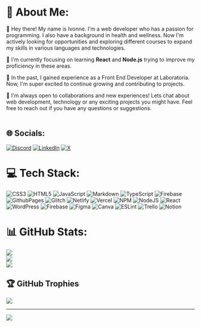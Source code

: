 # 💫 About Me:
👋 Hey there! My name is Ivonne. I'm a web developer who has a passion for programming. I also have a background in health and wellness. Now I'm actively looking for opportunities and exploring different courses to expand my skills in various languages and technologies.<br>

🌱 I'm currently focusing on learning **React** and **Node.js** trying to improve my proficiency in these areas.<br>

💼 In the past, I gained experience as a Front End Developer at Laboratoria. Now, I'm super excited to continue growing and contributing to projects.<br>

🚀 I'm always open to collaborations and new experiences! Lets chat about web development, technology or any exciting projects you might have. Feel free to reach out if you have any questions or suggestions.<br><br>



## 🌐 Socials:
[![Discord](https://img.shields.io/badge/Discord-%237289DA.svg?logo=discord&logoColor=white)](https://discord.gg/ivonthecode) [![LinkedIn](https://img.shields.io/badge/LinkedIn-%230077B5.svg?logo=linkedin&logoColor=white)](https://linkedin.com/in/ivonne-conde) [![X](https://img.shields.io/badge/X-black.svg?logo=X&logoColor=white)](https://x.com/IvOnTheCode) 

# 💻 Tech Stack:
![CSS3](https://img.shields.io/badge/css3-%231572B6.svg?style=for-the-badge&logo=css3&logoColor=white) ![HTML5](https://img.shields.io/badge/html5-%23E34F26.svg?style=for-the-badge&logo=html5&logoColor=white) ![JavaScript](https://img.shields.io/badge/javascript-%23323330.svg?style=for-the-badge&logo=javascript&logoColor=%23F7DF1E) ![Markdown](https://img.shields.io/badge/markdown-%23000000.svg?style=for-the-badge&logo=markdown&logoColor=white) ![TypeScript](https://img.shields.io/badge/typescript-%23007ACC.svg?style=for-the-badge&logo=typescript&logoColor=white) ![Firebase](https://img.shields.io/badge/firebase-%23039BE5.svg?style=for-the-badge&logo=firebase) ![GithubPages](https://img.shields.io/badge/github%20pages-121013?style=for-the-badge&logo=github&logoColor=white) ![Glitch](https://img.shields.io/badge/glitch-%233333FF.svg?style=for-the-badge&logo=glitch&logoColor=white) ![Netlify](https://img.shields.io/badge/netlify-%23000000.svg?style=for-the-badge&logo=netlify&logoColor=#00C7B7) ![Vercel](https://img.shields.io/badge/vercel-%23000000.svg?style=for-the-badge&logo=vercel&logoColor=white) ![NPM](https://img.shields.io/badge/NPM-%23CB3837.svg?style=for-the-badge&logo=npm&logoColor=white) ![NodeJS](https://img.shields.io/badge/node.js-6DA55F?style=for-the-badge&logo=node.js&logoColor=white) ![React](https://img.shields.io/badge/react-%2320232a.svg?style=for-the-badge&logo=react&logoColor=%2361DAFB) ![WordPress](https://img.shields.io/badge/WordPress-%23117AC9.svg?style=for-the-badge&logo=WordPress&logoColor=white) ![Firebase](https://img.shields.io/badge/Firebase-039BE5?style=for-the-badge&logo=Firebase&logoColor=white) ![Figma](https://img.shields.io/badge/figma-%23F24E1E.svg?style=for-the-badge&logo=figma&logoColor=white) ![Canva](https://img.shields.io/badge/Canva-%2300C4CC.svg?style=for-the-badge&logo=Canva&logoColor=white) ![ESLint](https://img.shields.io/badge/ESLint-4B3263?style=for-the-badge&logo=eslint&logoColor=white) ![Trello](https://img.shields.io/badge/Trello-%23026AA7.svg?style=for-the-badge&logo=Trello&logoColor=white) ![Notion](https://img.shields.io/badge/Notion-%23000000.svg?style=for-the-badge&logo=notion&logoColor=white)
# 📊 GitHub Stats:
![](https://github-readme-stats.vercel.app/api?username=IvonneConde&theme=swift&hide_border=false&include_all_commits=true&count_private=false)<br/>
![](https://github-readme-streak-stats.herokuapp.com/?user=IvonneConde&theme=swift&hide_border=false)<br/>
![](https://github-readme-stats.vercel.app/api/top-langs/?username=IvonneConde&theme=swift&hide_border=false&include_all_commits=true&count_private=false&layout=compact)

## 🏆 GitHub Trophies
![](https://github-profile-trophy.vercel.app/?username=IvonneConde&theme=oldie&no-frame=true&no-bg=false&margin-w=4)

---
[![](https://visitcount.itsvg.in/api?id=IvonneConde&icon=5&color=12)](https://visitcount.itsvg.in)

<!-- Proudly created with GPRM ( https://gprm.itsvg.in ) -->

